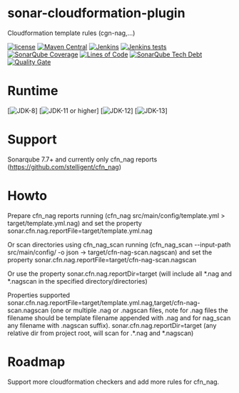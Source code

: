 # sonar-cloudformation-plugin
Cloudformation template rules (cgn-nag,...)

[![license](https://img.shields.io/github/license/Hack23/sonar-cloudformation-plugin.svg)](https://github.com/Hack23/sonar-cloudformation-plugin/raw/master/LICENSE.txt)
[![Maven Central](https://img.shields.io/maven-central/v/com.hack23.sonar/sonar-cloudformation-plugin.svg)](http://mvnrepository.com/artifact/com.hack23.sonar/sonar-cloudformation-plugin)
[![Jenkins](https://img.shields.io/jenkins/s/https/www.hack23.com/jenkins/view/Tools/job/sonar-cloudformation-plugin.svg)](https://www.hack23.com/jenkins/view/Tools/job/sonar-cloudformation-plugin/)
[![Jenkins tests](https://img.shields.io/jenkins/t/https/www.hack23.com/jenkins/view/Tools/job/sonar-cloudformation-plugin.svg)](https://www.hack23.com/jenkins/view/Tools/job/sonar-cloudformation-plugin/lastCompletedBuild/testReport/)
[![SonarQube Coverage](https://www.hack23.com/sonar/api/badges/measure?key=com.hack23.sonar%3Asonar-cloudformation-plugin&metric=coverage)](https://www.hack23.com/sonar/component_measures/domain/Coverage?id=com.hack23.sonar%3Asonar-cloudformation-plugin)
[![Lines of Code](https://www.hack23.com/sonar/api/project_badges/measure?project=com.hack23.sonar%3Asonar-cloudformation-plugin&metric=ncloc)](https://www.hack23.com/sonar/dashboard?id=com.hack23.sonar%3Asonar-cloudformation-plugin)
[![SonarQube Tech Debt](https://www.hack23.com/sonar/api/badges/measure?key=com.hack23.sonar%3Asonar-cloudformation-plugin&metric=sqale_debt_ratio)](https://www.hack23.com/sonar/component_measures?id=com.hack23.sonar%3Asonar-cloudformation-plugin)
[![Quality Gate](https://www.hack23.com/sonar/api/project_badges/measure?project=com.hack23.sonar%3Asonar-cloudformation-plugin&metric=alert_status)](https://www.hack23.com/sonar/dashboard?id=com.hack23.sonar%3Asonar-cloudformation-plugin)


# Runtime

[![JDK-8](https://img.shields.io/badge/jdk-8-green.svg)]
[![JDK-11 or higher](https://img.shields.io/badge/jdk-11-orange.svg)]
[![JDK-12](https://img.shields.io/badge/jdk-12-orange.svg)]
[![JDK-13](https://img.shields.io/badge/jdk-13-orange.svg)]


# Support

Sonarqube 7.7+ and currently only cfn_nag reports (https://github.com/stelligent/cfn_nag)

# Howto

Prepare cfn_nag reports running (cfn_nag src/main/config/template.yml > target/template.yml.nag)
and set the property sonar.cfn.nag.reportFile=target/template.yml.nag

Or scan directories using cfn_nag_scan running (cfn_nag_scan  --input-path src/main/config/ -o json -> target/cfn-nag-scan.nagscan) and set the property sonar.cfn.nag.reportFile=target/cfn-nag-scan.nagscan 

Or use the property sonar.cfn.nag.reportDir=target (will include all *.nag and *.nagscan in the specified directory/directories)

Properties supported 
sonar.cfn.nag.reportFile=target/template.yml.nag,target/cfn-nag-scan.nagscan (one or multiple .nag or .nagscan files, note for .nag files the filename should be template filename appended with .nag and for nag_scan any filename with .nagscan suffix).
sonar.cfn.nag.reportDir=target (any relative dir from project root, will scan for .*.nag and *.nagscan)

# Roadmap

Support more cloudformation checkers and add more rules for cfn_nag.  